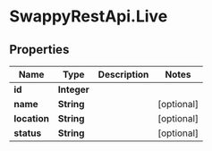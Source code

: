 # SwappyRestApi.Live

## Properties
Name | Type | Description | Notes
------------ | ------------- | ------------- | -------------
**id** | **Integer** |  | 
**name** | **String** |  | [optional] 
**location** | **String** |  | [optional] 
**status** | **String** |  | [optional] 


